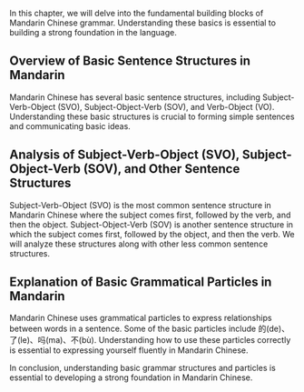 
In this chapter, we will delve into the fundamental building blocks of Mandarin Chinese grammar. Understanding these basics is essential to building a strong foundation in the language.

Overview of Basic Sentence Structures in Mandarin
-------------------------------------------------

Mandarin Chinese has several basic sentence structures, including Subject-Verb-Object (SVO), Subject-Object-Verb (SOV), and Verb-Object (VO). Understanding these basic structures is crucial to forming simple sentences and communicating basic ideas.

Analysis of Subject-Verb-Object (SVO), Subject-Object-Verb (SOV), and Other Sentence Structures
-----------------------------------------------------------------------------------------------

Subject-Verb-Object (SVO) is the most common sentence structure in Mandarin Chinese where the subject comes first, followed by the verb, and then the object. Subject-Object-Verb (SOV) is another sentence structure in which the subject comes first, followed by the object, and then the verb. We will analyze these structures along with other less common sentence structures.

Explanation of Basic Grammatical Particles in Mandarin
------------------------------------------------------

Mandarin Chinese uses grammatical particles to express relationships between words in a sentence. Some of the basic particles include 的(de)、了(le)、吗(ma)、不(bù). Understanding how to use these particles correctly is essential to expressing yourself fluently in Mandarin Chinese.

In conclusion, understanding basic grammar structures and particles is essential to developing a strong foundation in Mandarin Chinese.
